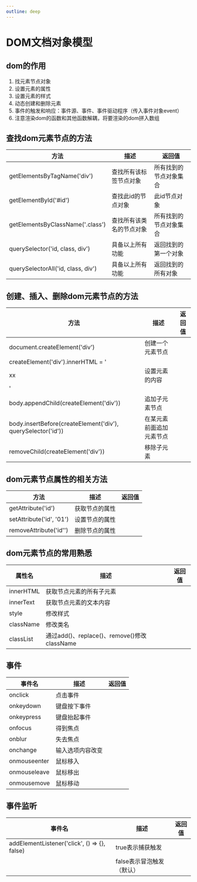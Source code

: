 ```yaml
---
outline: deep
---
```


# DOM文档对象模型

## dom的作用

1. 找元素节点对象
2. 设置元素的属性
3. 设置元素的样式
4. 动态创建和删除元素
5. 事件的触发和响应：事件源、事件、事件驱动程序（传入事件对象event）
6. 注意渲染dom的函数和其他函数解耦，将要渲染的dom拼入数组
   
## 查找dom元素节点的方法

| 方法                               | 描述                     | 返回值                 |
| ---------------------------------- | ------------------------ | ---------------------- |
| getElementsByTagName('div')        | 查找所有该标签节点对象   | 所有找到的节点对象集合 |
| getElementById('#id')              | 查找此id的节点对象       | 此id节点对象           |
| getElementsByClassName('.class')   | 查找所有该类名的节点对象 | 所有找到的节点对象集合 |
| querySelector('id, class, div')    | 具备以上所有功能         | 返回找到的第一个对象   |
| querySelectorAll('id, class, div') | 具备以上所有功能         | 返回找到的所有对象     |

## 创建、插入、删除dom元素节点的方法

| 方法                                                         | 描述                     | 返回值 |
| ------------------------------------------------------------ | ------------------------ | ------ |
| document.createElement('div')                                | 创建一个元素节点         |        |
| createElement('div').innerHTML = '<p>xx</p>'                 | 设置元素的内容           |        |
| body.appendChild(createElement('div'))                       | 追加子元素节点           |        |
| body.insertBefore(createElement('div'), querySelector('id')) | 在某元素前面追加元素节点 |        |
| removeChild(createElement('div'))                            | 移除子元素               |        |

## dom元素节点属性的相关方法

| 方法                     | 描述           | 返回值 |
| ------------------------ | -------------- | ------ |
| getAttribute('id')       | 获取节点的属性 |        |
| setAttribute('id', '01') | 设置节点的属性 |        |
| removeAttribute('id'')   | 删除节点的属性 |        |

## dom元素节点的常用熟悉

| 属性名    | 描述                                        | 返回值 |
| --------- | ------------------------------------------- | ------ |
| innerHTML | 获取节点元素的所有子元素                    |        |
| innerText | 获取节点元素的文本内容                      |        |
| style     | 修改样式                                    |        |
| className | 修改类名                                    |        |
| classList | 通过add()、replace()、remove()修改className |        |

## 事件

| 事件名       | 描述             | 返回值 |
| ------------ | ---------------- | ------ |
| onclick      | 点击事件         |        |
| onkeydown    | 键盘按下事件     |        |
| onkeypress   | 键盘抬起事件     |        |
| onfocus      | 得到焦点         |        |
| onblur       | 失去焦点         |        |
| onchange     | 输入选项内容改变 |        |
| onmouseenter | 鼠标移入         |        |
| onmouseleave | 鼠标移出         |        |
| onmousemove  | 鼠标移动         |        |
   
## 事件监听

| 事件名                                       | 描述                      | 返回值 |
| -------------------------------------------- | ------------------------- | ------ |
| addElementListener('click', () => {}, false) | true表示捕获触发          |        |
|                                              | false表示冒泡触发（默认） |        |

   

   

   


